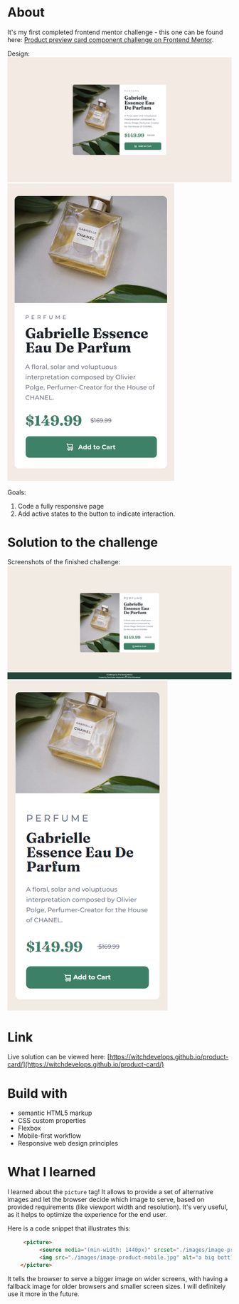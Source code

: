 # About

It's my first completed frontend mentor challenge - this one can be found here: [Product preview card component challenge on Frontend Mentor](https://www.frontendmentor.io/challenges/product-preview-card-component-GO7UmttRfa).

Design: 
![Design for the desktop version](./design/desktop-design.jpg)
![Design for the mobile version](./design/mobile-design.jpg)

Goals:
1. Code a fully responsive page
2. Add active states to the button to indicate interaction.

# Solution to the challenge

Screenshots of the finished challenge:
![Desktop screenshot](./screenshots/dekstop.png)
![Mobile screenshot](./screenshots/mobile-S8.png)

# Link
Live solution can be viewed here: [https://witchdevelops.github.io/product-card/](https://witchdevelops.github.io/product-card/)

# Build with
* semantic HTML5 markup
* CSS custom properties
* Flexbox
* Mobile-first workflow
* Responsive web design principles

# What I learned
I learned about the <code>picture</code> tag! It allows to provide a set of alternative images and let the browser decide which image to serve, based on provided requirements (like viewport width and resolution). It's very useful, as it helps to optimize the experience for the end user.

Here is a code snippet that illustrates this:

```html
     <picture>
          <source media="(min-width: 1440px)" srcset="./images/image-product-desktop.jpg">
          <img src="./images/image-product-mobile.jpg" alt="a big bottle of perfume by Channel">
    </picture>
```
It tells the browser to serve a bigger image on wider screens, with having a fallback image for older browsers and smaller screen sizes.
I will definitely use it more in the future.
